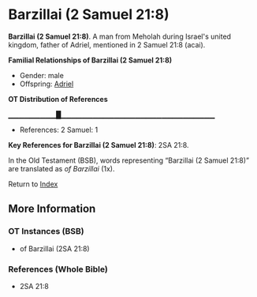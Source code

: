 # Barzillai (2 Samuel 21:8)
**Barzillai (2 Samuel 21:8)**. 
A man from Meholah during Israel's united kingdom, father of Adriel, mentioned in 2 Samuel 21:8 (acai). 




**Familial Relationships of Barzillai (2 Samuel 21:8)**


* Gender: male
* Offspring: [Adriel](Adriel.md)


**OT Distribution of References**

▁▁▁▁▁▁▁▁▁█▁▁▁▁▁▁▁▁▁▁▁▁▁▁▁▁▁▁▁▁▁▁▁▁▁▁▁▁▁
* References: 2 Samuel: 1



**Key References for Barzillai (2 Samuel 21:8)**: 
2SA 21:8. 


In the Old Testament (BSB), words representing “Barzillai (2 Samuel 21:8)” are translated as 
*of Barzillai* (1x). 




Return to [Index](00-Index.md)

## More Information

### OT Instances (BSB)

* of Barzillai (2SA 21:8)



### References (Whole Bible)

* 2SA 21:8



